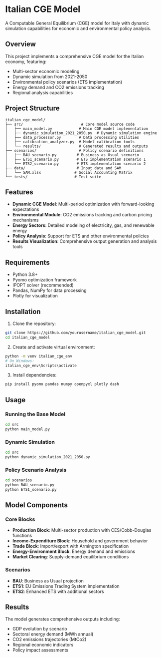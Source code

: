 # Italian CGE Model

A Computable General Equilibrium (CGE) model for Italy with dynamic simulation capabilities for economic and environmental policy analysis.

## Overview

This project implements a comprehensive CGE model for the Italian economy, featuring:

- Multi-sector economic modeling
- Dynamic simulation from 2021-2050
- Environmental policy scenarios (ETS implementation)
- Energy demand and CO2 emissions tracking
- Regional analysis capabilities

## Project Structure

```
italian_cge_model/
├── src/                          # Core model source code
│   ├── main_model.py            # Main CGE model implementation
│   ├── dynamic_simulation_2021_2050.py  # Dynamic simulation engine
│   ├── data_processor.py        # Data processing utilities
│   ├── calibration_analyzer.py  # Model calibration tools
│   └── results/                 # Generated results and outputs
├── scenarios/                   # Policy scenario definitions
│   ├── BAU_scenario.py         # Business as Usual scenario
│   ├── ETS1_scenario.py        # ETS implementation scenario 1
│   └── ETS2_scenario.py        # ETS implementation scenario 2
├── data/                       # Input data and SAM
│   └── SAM.xlsx               # Social Accounting Matrix
└── tests/                     # Test suite

```

## Features

- **Dynamic CGE Model**: Multi-period optimization with forward-looking expectations
- **Environmental Module**: CO2 emissions tracking and carbon pricing mechanisms
- **Energy Sectors**: Detailed modeling of electricity, gas, and renewable energy
- **Policy Analysis**: Support for ETS and other environmental policies
- **Results Visualization**: Comprehensive output generation and analysis tools

## Requirements

- Python 3.8+
- Pyomo optimization framework
- IPOPT solver (recommended)
- Pandas, NumPy for data processing
- Plotly for visualization

## Installation

1. Clone the repository:

```bash
git clone https://github.com/yourusername/italian_cge_model.git
cd italian_cge_model
```

2. Create and activate virtual environment:

```bash
python -m venv italian_cge_env
# On Windows:
italian_cge_env\Scripts\activate
```

3. Install dependencies:

```bash
pip install pyomo pandas numpy openpyxl plotly dash
```

## Usage

### Running the Base Model

```bash
cd src
python main_model.py
```

### Dynamic Simulation

```bash
cd src
python dynamic_simulation_2021_2050.py
```

### Policy Scenario Analysis

```bash
cd scenarios
python BAU_scenario.py
python ETS1_scenario.py
```

## Model Components

### Core Blocks

- **Production Block**: Multi-sector production with CES/Cobb-Douglas functions
- **Income-Expenditure Block**: Household and government behavior
- **Trade Block**: Import/export with Armington specification
- **Energy-Environment Block**: Energy demand and emissions
- **Market Clearing**: Supply-demand equilibrium conditions

### Scenarios

- **BAU**: Business as Usual projection
- **ETS1**: EU Emissions Trading System implementation
- **ETS2**: Enhanced ETS with additional sectors

## Results

The model generates comprehensive outputs including:

- GDP evolution by scenario
- Sectoral energy demand (MWh annual)
- CO2 emissions trajectories (MtCo2)
- Regional economic indicators
- Policy impact assessments

